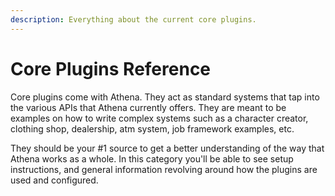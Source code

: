 ```yaml
---
description: Everything about the current core plugins.
---
```


# Core Plugins Reference

Core plugins come with Athena. They act as standard systems that tap into the various APIs that Athena currently offers. They are meant to be examples on how to write complex systems such as a character creator, clothing shop, dealership, atm system, job framework examples, etc.

They should be your #1 source to get a better understanding of the way that Athena works as a whole. In this category you'll be able to see setup instructions, and general information revolving around how the plugins are used and configured.
